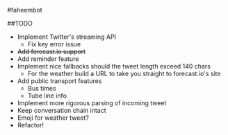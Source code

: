 #faheembot

##TODO
- Implement Twitter's streaming API
    - Fix key error issue
- <del>Add forecast.io support</del>
- Add reminder feature
- Implement nice fallbacks should the tweet length exceed 140 chars
    - For the weather build a URL to take you straight to forecast.io's site
- Add public transport features
    - Bus times
    - Tube line info
- Implement more rigorous parsing of incoming tweet
- Keep conversation chain intact
- Emoji for weather tweet?
- Refactor!
